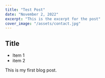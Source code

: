 ```yaml
---
title: "Test Post"
date: "November 2, 2022"
excerpt: "This is the excerpt for the post"
cover_image: "/assets/contact.jpg"
---
```

## Title
- Item 1
- item 2

This is my first blog post.
